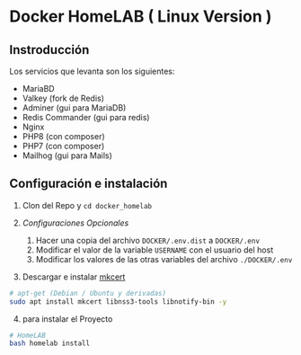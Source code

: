 # Docker HomeLAB ( Linux Version )

## Instroducción

Los servicios que levanta son los siguientes:

- MariaBD
- Valkey (fork de Redis)
- Adminer (gui para MariaDB)
- Redis Commander (gui para redis)
- Nginx
- PHP8 (con composer)
- PHP7 (con composer)
- Mailhog (gui para Mails)

## Configuración e instalación

1. Clon del Repo y `cd docker_homelab`
2. *Configuraciones Opcionales*

    1. Hacer una copia del archivo `DOCKER/.env.dist` a `DOCKER/.env`
    2. Modificar el valor de la variable `USERNAME` con el usuario del host
    3. Modificar los valores de las otras variables del archivo `./DOCKER/.env`

3. Descargar e instalar [mkcert](https://github.com/FiloSottile/mkcert)

```sh
# apt-get (Debian / Ubuntu y derivadas)
sudo apt install mkcert libnss3-tools libnotify-bin -y
```

4. para instalar el Proyecto

```sh
# HomeLAB
bash homelab install
```
